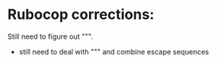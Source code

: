 # Rubocop corrections:
Still need to figure out """.


- still need to deal with """ and combine escape sequences
